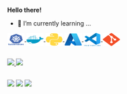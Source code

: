 **Hello there!**
- 🌱 I’m currently learning ...
<div style="display: inline_block">
  <a href="https://github.com/andersonlucs">
  <img align="center" alt="Kubernetes-icon" height="30" width="40" src="https://github.com/devicons/devicon/blob/master/icons/kubernetes/kubernetes-plain-wordmark.svg">
  <img align="center" alt="Docker-icon" height="30" width="40" src="https://github.com/devicons/devicon/blob/master/icons/docker/docker-plain.svg">
  <img align="center" alt="Python-icon" height="30" width="40" src="https://github.com/devicons/devicon/blob/master/icons/python/python-plain.svg">
  <img align="center" alt="Azure-icon" height="30" width="40" src="https://raw.githubusercontent.com/devicons/devicon/master/icons/azure/azure-original.svg">
  <img align="center" alt="VsCode-icon" height="30" width="40" src="https://github.com/devicons/devicon/blob/master/icons/vscode/vscode-original-wordmark.svg">
  <img align="center" alt="Git-icon" height="30" width="40" src="https://github.com/devicons/devicon/blob/master/icons/git/git-plain.svg">
</div>

##

<div>
<a href="https://github.com/andersonlucs">
<img height="180em" src="https://github-readme-stats.vercel.app/api?username=andersonlucs&show_icons=true&theme=merko&include_all_commits=true&count_private=true"/>
<img height="180em" src="https://github-readme-stats.vercel.app/api/top-langs/?username=andersonlucs&layout=compact&langs_count=8&theme=merko"/>
</div>

##  

  <a href = "mailto: andersonlucs@gmail.com"><img src="https://img.shields.io/badge/-Gmail-%23EA4335?style=for-the-badge&logo=gmail&logoColor=white" target="_blank"></a>
  <a href="https://www.linkedin.com/in/anderson-aguiar" target="_blank"><img src="https://img.shields.io/badge/-LinkedIn-%230077B5?style=for-the-badge&logo=linkedin&logoColor=white" target="_blank"></a>
  <a href="https://instagram.com/anderson.lucs" target="_blank"><img src="https://img.shields.io/badge/-Instagram-%23E4405F?style=for-the-badge&logo=instagram&logoColor=white" target="_blank"></a>

